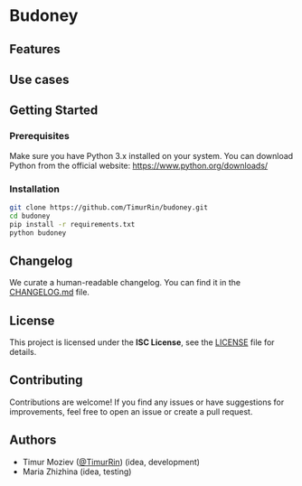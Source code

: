 # Budoney

## Features


## Use cases


## Getting Started

### Prerequisites

Make sure you have Python 3.x installed on your system. You can download Python from the official website: <https://www.python.org/downloads/>

### Installation

```bash
git clone https://github.com/TimurRin/budoney.git
cd budoney
pip install -r requirements.txt
python budoney
```

## Changelog

We curate a human-readable changelog. You can find it in the [CHANGELOG.md](CHANGELOG.md) file.

## License

This project is licensed under the **ISC License**, see the [LICENSE](LICENSE) file for details.

## Contributing

Contributions are welcome! If you find any issues or have suggestions for improvements, feel free to open an issue or create a pull request.

## Authors

- Timur Moziev ([@TimurRin](https://github.com/TimurRin)) (idea, development)
- Maria Zhizhina (idea, testing)
